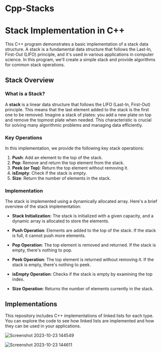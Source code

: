 # Cpp-Stacks

# Stack Implementation in C++

This C++ program demonstrates a basic implementation of a stack data structure. A stack is a fundamental data structure that follows the Last-In, First-Out (LIFO) principle, and it's used in various applications in computer science. In this program, we'll create a simple stack and provide algorithms for common stack operations.

## Stack Overview

### What is a Stack?

A **stack** is a linear data structure that follows the LIFO (Last-In, First-Out) principle. This means that the last element added to the stack is the first one to be removed. Imagine a stack of plates: you add a new plate on top and remove the topmost plate when needed. This characteristic is crucial for solving many algorithmic problems and managing data efficiently.

### Key Operations

In this implementation, we provide the following key stack operations:

1. **Push**: Add an element to the top of the stack.
2. **Pop**: Remove and return the top element from the stack.
3. **Peek (or Top)**: Return the top element without removing it.
4. **isEmpty**: Check if the stack is empty.
5. **Size**: Return the number of elements in the stack.

### Implementation

The stack is implemented using a dynamically allocated array. Here's a brief overview of the stack implementation:

- **Stack Initialization**: The stack is initialized with a given capacity, and a dynamic array is allocated to store the elements.

- **Push Operation**: Elements are added to the top of the stack. If the stack is full, it cannot push more elements.

- **Pop Operation**: The top element is removed and returned. If the stack is empty, there's nothing to pop.

- **Peek Operation**: The top element is returned without removing it. If the stack is empty, there's nothing to peek.

- **isEmpty Operation**: Checks if the stack is empty by examining the top index.

- **Size Operation**: Returns the number of elements currently in the stack.

## Implementations

This repository includes C++ implementations of linked lists for each type. You can explore the code to see how linked lists are implemented and how they can be used in your applications.

![Screenshot 2023-10-23 144549](https://github.com/Arjun378/Cpp-Stacks/assets/74441883/5475e7f6-23e3-4178-ac8c-79572539184e)


![Screenshot 2023-10-23 144611](https://github.com/Arjun378/Cpp-Stacks/assets/74441883/c6313d52-0e2b-4f48-aafa-34612e37b5ec)

